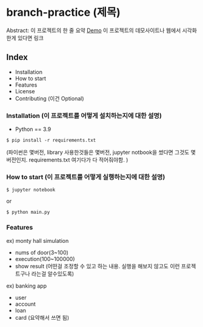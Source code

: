 # branch-practice (제목)

Abstract: 이 프로젝트의 한 줄 요약
[Demo](http://www.google.com) 이 프로젝트의 데모사이트나 웹에서 시각화 한게 있다면 링크

## Index

- Installation
- How to start
- Features
- License
- Contributing (이건 Optional)
	

### Installation (이 프로젝트를 어떻게 설치하는지에 대한 설명)

- Python == 3.9
```shell
$ pip install -r requirements.txt
```
(파이썬은 몇버전, library 사용한것들은 몇버전, jupyter notbook을 썼다면 그것도 몇버전인지. requirements.txt 여기다가 다 적어줘야함. )


### How to start (이 프로젝트를 어떻게 실행하는지에 대한 설명)

```shell
$ jupyter notebook
```

or

```shell
$ python main.py
```


### Features

ex) monty hall simulation
- nums of door(3~100)
- execution(100~100000)
- show result
(어떤걸 조정할 수 있고 하는 내용.  실행을 해보지 않고도 이런 프로젝트구나 라는걸 알수있도록)

ex) banking app
- user
- account
- loan
- card
(요약해서 쓰면 됨)


